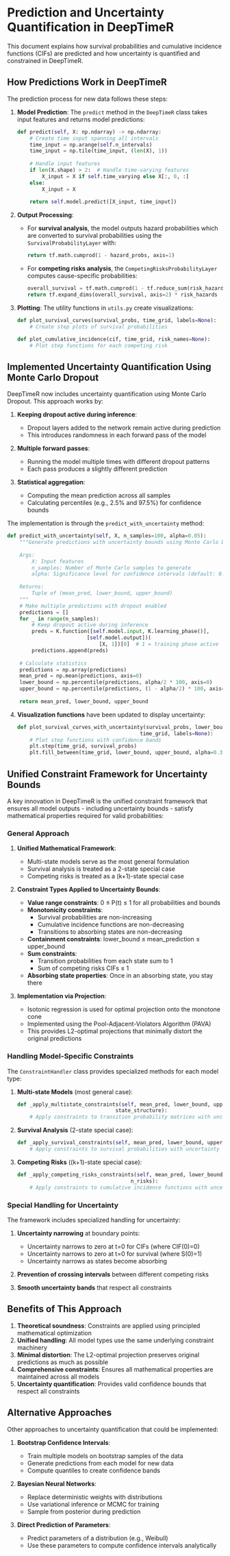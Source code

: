 # Prediction and Uncertainty Quantification in DeepTimeR

This document explains how survival probabilities and cumulative incidence functions (CIFs) are predicted and how uncertainty is quantified and constrained in DeepTimeR.

## How Predictions Work in DeepTimeR

The prediction process for new data follows these steps:

1. **Model Prediction**: The `predict` method in the `DeepTimeR` class takes input features and returns model predictions:
   ```python
   def predict(self, X: np.ndarray) -> np.ndarray:
       # Create time input spanning all intervals
       time_input = np.arange(self.n_intervals)
       time_input = np.tile(time_input, (len(X), 1))
       
       # Handle input features
       if len(X.shape) > 2:  # Handle time-varying features
           X_input = X if self.time_varying else X[:, 0, :]
       else:
           X_input = X
       
       return self.model.predict([X_input, time_input])
   ```

2. **Output Processing**: 
   - For **survival analysis**, the model outputs hazard probabilities which are converted to survival probabilities using the `SurvivalProbabilityLayer` with:
     ```python
     return tf.math.cumprod(1 - hazard_probs, axis=1)
     ```
   
   - For **competing risks analysis**, the `CompetingRisksProbabilityLayer` computes cause-specific probabilities:
     ```python
     overall_survival = tf.math.cumprod(1 - tf.reduce_sum(risk_hazards, axis=2), axis=1)
     return tf.expand_dims(overall_survival, axis=2) * risk_hazards
     ```

3. **Plotting**: The utility functions in `utils.py` create visualizations:
   ```python
   def plot_survival_curves(survival_probs, time_grid, labels=None):
       # Create step plots of survival probabilities
   
   def plot_cumulative_incidence(cif, time_grid, risk_names=None):
       # Plot step functions for each competing risk
   ```

## Implemented Uncertainty Quantification Using Monte Carlo Dropout

DeepTimeR now includes uncertainty quantification using Monte Carlo Dropout. This approach works by:

1. **Keeping dropout active during inference**:
   - Dropout layers added to the network remain active during prediction
   - This introduces randomness in each forward pass of the model

2. **Multiple forward passes**:
   - Running the model multiple times with different dropout patterns
   - Each pass produces a slightly different prediction
   
3. **Statistical aggregation**:
   - Computing the mean prediction across all samples
   - Calculating percentiles (e.g., 2.5% and 97.5%) for confidence bounds

The implementation is through the `predict_with_uncertainty` method:
   ```python
   def predict_with_uncertainty(self, X, n_samples=100, alpha=0.05):
       """Generate predictions with uncertainty bounds using Monte Carlo Dropout.
       
       Args:
           X: Input features
           n_samples: Number of Monte Carlo samples to generate
           alpha: Significance level for confidence intervals (default: 0.05)
           
       Returns:
           Tuple of (mean_pred, lower_bound, upper_bound)
       """
       # Make multiple predictions with dropout enabled
       predictions = []
       for _ in range(n_samples):
           # Keep dropout active during inference
           preds = K.function([self.model.input, K.learning_phase()], 
                             [self.model.output])(
                                 [X, 1])[0]  # 1 = training phase active
           predictions.append(preds)
       
       # Calculate statistics
       predictions = np.array(predictions)
       mean_pred = np.mean(predictions, axis=0)
       lower_bound = np.percentile(predictions, alpha/2 * 100, axis=0)
       upper_bound = np.percentile(predictions, (1 - alpha/2) * 100, axis=0)
       
       return mean_pred, lower_bound, upper_bound
   ```

4. **Visualization functions** have been updated to display uncertainty:
   ```python
   def plot_survival_curves_with_uncertainty(survival_probs, lower_bound, upper_bound, 
                                           time_grid, labels=None):
       # Plot step functions with confidence bands
       plt.step(time_grid, survival_probs)
       plt.fill_between(time_grid, lower_bound, upper_bound, alpha=0.3)
   ```

## Unified Constraint Framework for Uncertainty Bounds

A key innovation in DeepTimeR is the unified constraint framework that ensures all model outputs - including uncertainty bounds - satisfy mathematical properties required for valid probabilities:

### General Approach

1. **Unified Mathematical Framework**:
   - Multi-state models serve as the most general formulation
   - Survival analysis is treated as a 2-state special case
   - Competing risks is treated as a (k+1)-state special case

2. **Constraint Types Applied to Uncertainty Bounds**:
   - **Value range constraints**: 0 ≤ P(t) ≤ 1 for all probabilities and bounds
   - **Monotonicity constraints**: 
     - Survival probabilities are non-increasing
     - Cumulative incidence functions are non-decreasing
     - Transitions to absorbing states are non-decreasing
   - **Containment constraints**: lower_bound ≤ mean_prediction ≤ upper_bound
   - **Sum constraints**: 
     - Transition probabilities from each state sum to 1
     - Sum of competing risks CIFs ≤ 1
   - **Absorbing state properties**: Once in an absorbing state, you stay there

3. **Implementation via Projection**:
   - Isotonic regression is used for optimal projection onto the monotone cone
   - Implemented using the Pool-Adjacent-Violators Algorithm (PAVA)
   - This provides L2-optimal projections that minimally distort the original predictions

### Handling Model-Specific Constraints

The `ConstraintHandler` class provides specialized methods for each model type:

1. **Multi-state Models** (most general case):
   ```python
   def _apply_multistate_constraints(self, mean_pred, lower_bound, upper_bound, 
                                   state_structure):
       # Apply constraints to transition probability matrices with uncertainty
   ```

2. **Survival Analysis** (2-state special case):
   ```python
   def _apply_survival_constraints(self, mean_pred, lower_bound, upper_bound):
       # Apply constraints to survival probabilities with uncertainty
   ```

3. **Competing Risks** ((k+1)-state special case):
   ```python
   def _apply_competing_risks_constraints(self, mean_pred, lower_bound, upper_bound, 
                                        n_risks):
       # Apply constraints to cumulative incidence functions with uncertainty
   ```

### Special Handling for Uncertainty

The framework includes specialized handling for uncertainty:

1. **Uncertainty narrowing** at boundary points:
   - Uncertainty narrows to zero at t=0 for CIFs (where CIF(0)=0)
   - Uncertainty narrows to zero at t=0 for survival (where S(0)=1)
   - Uncertainty narrows as states become absorbing

2. **Prevention of crossing intervals** between different competing risks

3. **Smooth uncertainty bands** that respect all constraints

## Benefits of This Approach

1. **Theoretical soundness**: Constraints are applied using principled mathematical optimization
2. **Unified handling**: All model types use the same underlying constraint machinery
3. **Minimal distortion**: The L2-optimal projection preserves original predictions as much as possible
4. **Comprehensive constraints**: Ensures all mathematical properties are maintained across all models
5. **Uncertainty quantification**: Provides valid confidence bounds that respect all constraints

## Alternative Approaches

Other approaches to uncertainty quantification that could be implemented:

1. **Bootstrap Confidence Intervals**:
   - Train multiple models on bootstrap samples of the data
   - Generate predictions from each model for new data
   - Compute quantiles to create confidence bands

2. **Bayesian Neural Networks**:
   - Replace deterministic weights with distributions
   - Use variational inference or MCMC for training
   - Sample from posterior during prediction

3. **Direct Prediction of Parameters**:
   - Predict parameters of a distribution (e.g., Weibull)
   - Use these parameters to compute confidence intervals analytically